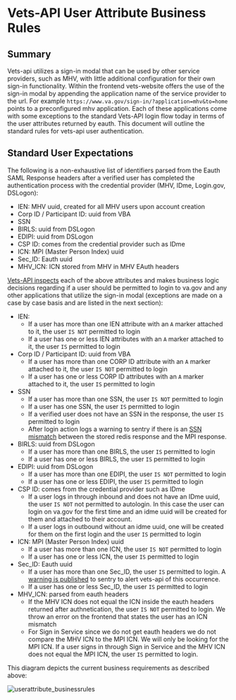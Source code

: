 # Vets-API User Attribute Business Rules

## Summary
Vets-api utilizes a sign-in modal that can be used by other service providers, such as MHV, with little additional configuration for their own sign-in functionality. Within the frontend vets-website offers the use of the sign-in modal by appending the application name of the service provider to the url. For example `https://www.va.gov/sign-in/?application=mhv&to=home` points to a preconfigured mhv application. Each of these applications  come with some exceptions to the standard Vets-API login flow today in terms of the user attributes returned by eauth. This document will outline the standard rules for vets-api user authentication.


## Standard User Expectations
The following is a non-exhaustive list of identifiers parsed from the Eauth SAML Response headers after a verified user has completed the authentication process with the credential provider (MHV, IDme, Login.gov, DSLogon):
 - IEN: MHV uuid, created for all MHV users upon account creation
 - Corp ID / Participant ID: uuid from VBA
 - SSN
 - BIRLS: uuid from DSLogon
 - EDIPI: uuid from DSLogon
 - CSP ID: comes from the credential provider such as IDme
 - ICN: MPI (Master Person Index) uuid
 - Sec_ID: Eauth uuid
 - MHV_ICN: ICN stored from MHV in MHV EAuth headers

[Vets-API inspects](https://github.com/department-of-veterans-affairs/vets-api/blob/master/lib/saml/user_attributes/ssoe.rb) each of the above attributes and makes business logic decisions regarding if a user should be permitted to login to va.gov and any other applications that utilize the sign-in modal (exceptions are made on a case by case basis and are listed in the next section):
 - IEN: 
    - If a user has more than one IEN attribute with an `A` marker attached to it, the user `IS NOT` permitted to login
    - If a user has one or less IEN attributes with an `A` marker attached to it, the user `IS` permitted to login
 - Corp ID / Participant ID: uuid from VBA
    - If a user has more than one CORP ID attribute with an `A` marker attached to it, the user `IS NOT` permitted to login
    - If a user has one or less CORP ID attributes with an `A` marker attached to it, the user `IS` permitted to login
 - SSN
    - If a user has more than one SSN, the user `IS NOT` permitted to login
    - If a user has one SSN, the user `IS` permitted to login
    - If a verified user does not have an SSN in the response, the user `IS` permitted to login
    - After login action logs a warning to sentry if there is an [SSN mismatch](https://github.com/department-of-veterans-affairs/vets-api/blob/2bcb317c51f91fd079bdc2a023bc434ab2d0a4bb/app/controllers/v1/sessions_controller.rb#L339) between the stored redis response and the MPI response.
 - BIRLS: uuid from DSLogon
    - If a user has more than one BIRLS, the user `IS` permitted to login
    - If a user has one or less BIRLS, the user `IS` permitted to login
 - EDIPI: uuid from DSLogon
    - If a user has more than one EDIPI, the user `IS NOT` permitted to login
    - If a user has one or less EDIPI, the user `IS` permitted to login
 - CSP ID: comes from the credential provider such as IDme
    - If a user logs in through inbound and does not have an IDme uuid, the user `IS NOT` not permitted to autologin. In this case the user can login on va.gov for the first time and an idme uuid will be created for them and attached to their account.
    - If a user logs in outbound without an idme uuid, one will be created for them on the first login and the user `IS` permitted to login
 - ICN: MPI (Master Person Index) uuid
    - If a user has more than one ICN, the user `IS NOT` permitted to login
    - If a user has one or less ICN, the user `IS` permitted to login
 - Sec_ID: Eauth uuid
    - If a user has more than one Sec_ID, the user `IS` permitted to login. A [warning is published](https://github.com/department-of-veterans-affairs/vets-api/blob/c6bfa717cfe9532cbc29925587cb9c0106edd68a/lib/saml/user_attributes/ssoe.rb#L243) to sentry to alert vets-api of this occurrence.
    - If a user has one or less Sec_ID, the user `IS` permitted to login
 - MHV_ICN: parsed from eauth headers
    - If the MHV ICN does not equal the ICN inside the eauth headers returned after authnetication, the user `IS NOT` permitted to login. We throw an error on the frontend that states the user has an ICN mismatch
    - For Sign in Service since we do not get eauth headers we do not compare the MHV ICN to the MPI ICN. We will only be looking for the MPI ICN. If a user signs in through Sign in Service and the MHV ICN does not equal the MPI ICN, the user `IS` permitted to login.
 
This diagram depicts the current business requirements as described above:

![userattribute_businessrules](https://user-images.githubusercontent.com/71290526/151223969-ceae6748-c3db-4d0c-8044-f0fcffba63a0.png)
